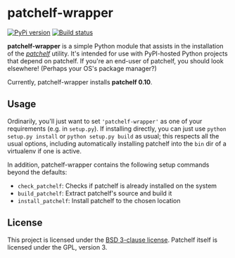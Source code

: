 # patchelf-wrapper

[![PyPi version][pypi-image]][pypi-link]
[![Build status][ci-image]][ci-link]

**patchelf-wrapper** is a simple Python module that assists in the installation
of the [*patchelf*](https://nixos.org/patchelf.html) utility. It's intended for
use with PyPI-hosted Python projects that depend on patchelf. If you're an
end-user of patchelf, you should look elsewhere! (Perhaps your OS's package
manager?)

Currently, patchelf-wrapper installs **patchelf 0.10**.

## Usage

Ordinarily, you'll just want to set `'patchelf-wrapper'` as one of your
requirements (e.g. in `setup.py`). If installing directly, you can just use
`python setup.py install` or `python setup.py build` as usual; this respects all
the usual options, including automatically installing patchelf into the `bin`
dir of a virtualenv if one is active.

In addition, patchelf-wrapper contains the following setup commands beyond the
defaults:

* `check_patchelf`: Checks if patchelf is already installed on the system
* `build_patchelf`: Extract patchelf's source and build it
* `install_patchelf`: Install patchelf to the chosen location

## License

This project is licensed under the [BSD 3-clause license](LICENSE). Patchelf
itself is licensed under the GPL, version 3.

[pypi-image]: https://img.shields.io/pypi/v/patchelf-wrapper.svg
[pypi-link]: https://pypi.python.org/pypi/patchelf-wrapper
[ci-image]: https://github.com/jimporter/patchelf-wrapper/workflows/build/badge.svg
[ci-link]: https://github.com/jimporter/patchelf-wrapper/actions?query=workflow%3Abuild
